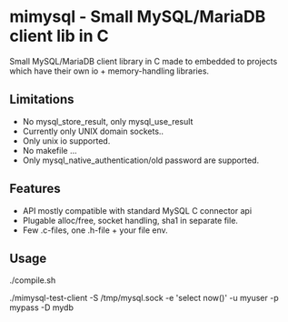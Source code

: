 # mimysql - Small MySQL/MariaDB client lib in C

Small MySQL/MariaDB client library in C made 
to embedded to projects which have their own
io + memory-handling libraries.

## Limitations

* No mysql_store_result, only mysql_use_result
* Currently only UNIX domain sockets..
* Only unix io supported.
* No makefile ...
* Only mysql_native_authentication/old password are supported.

## Features

* API mostly compatible with standard MySQL C connector api
* Plugable alloc/free, socket handling, sha1 in separate file.
* Few .c-files, one .h-file + your file env. 

## Usage

  ./compile.sh

  ./mimysql-test-client  -S /tmp/mysql.sock -e 'select now()' -u myuser -p mypass -D mydb
    

